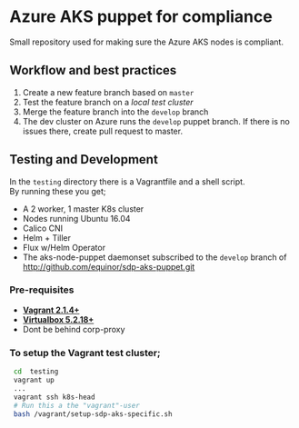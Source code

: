 # Azure AKS puppet for compliance

Small repository used for making sure the Azure AKS nodes is compliant.

## Workflow and best practices

1. Create a new feature branch based on `master`
2. Test the feature branch on a _local test cluster_
3. Merge the feature branch into the `develop` branch
4. The dev cluster on Azure runs the `develop` puppet branch. If there is no issues there, create pull request to master.

## Testing and Development

In the `testing` directory there is a Vagrantfile and a shell script.  
By running these you get;
* A 2 worker, 1 master K8s cluster
* Nodes running Ubuntu 16.04
* Calico CNI
* Helm + Tiller
* Flux w/Helm Operator
* The aks-node-puppet daemonset subscribed to the `develop` branch of http://github.com/equinor/sdp-aks-puppet.git

### Pre-requisites

 * **[Vagrant 2.1.4+](https://www.vagrantup.com)**
 * **[Virtualbox 5.2.18+](https://www.virtualbox.org)**
 * Dont be behind corp-proxy

### To setup the Vagrant test cluster;

```bash
 cd  testing
 vagrant up
 ...
 vagrant ssh k8s-head
 # Run this a the "vagrant"-user
 bash /vagrant/setup-sdp-aks-specific.sh
```
